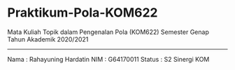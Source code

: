 # Praktikum-Pola-KOM622
Mata Kuliah Topik dalam Pengenalan Pola (KOM622)
Semester Genap Tahun Akademik 2020/2021

---
Nama    : Rahayuning Hardatin
NIM     : G64170011
Status  : S2 Sinergi KOM
